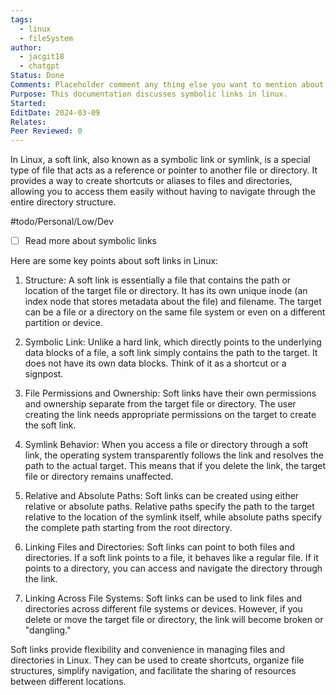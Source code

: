 ```yaml
---
tags:
  - linux
  - fileSystem
author:
  - jacgit18
  - chatgpt
Status: Done
Comments: Placeholder comment any thing else you want to mention about the document.
Purpose: This documentation discusses symbolic links in linux.
Started: 
EditDate: 2024-03-09
Relates: 
Peer Reviewed: 0
---
```

In Linux, a soft link, also known as a symbolic link or symlink, is a special type of file that acts as a reference or pointer to another file or directory. It provides a way to create shortcuts or aliases to files and directories, allowing you to access them easily without having to navigate through the entire directory structure.

#todo/Personal/Low/Dev  
- [ ] Read more about symbolic links

Here are some key points about soft links in Linux:

1. Structure: A soft link is essentially a file that contains the path or location of the target file or directory. It has its own unique inode (an index node that stores metadata about the file) and filename. The target can be a file or a directory on the same file system or even on a different partition or device.

2. Symbolic Link: Unlike a hard link, which directly points to the underlying data blocks of a file, a soft link simply contains the path to the target. It does not have its own data blocks. Think of it as a shortcut or a signpost.

3. File Permissions and Ownership: Soft links have their own permissions and ownership separate from the target file or directory. The user creating the link needs appropriate permissions on the target to create the soft link.

4. Symlink Behavior: When you access a file or directory through a soft link, the operating system transparently follows the link and resolves the path to the actual target. This means that if you delete the link, the target file or directory remains unaffected.

5. Relative and Absolute Paths: Soft links can be created using either relative or absolute paths. Relative paths specify the path to the target relative to the location of the symlink itself, while absolute paths specify the complete path starting from the root directory.

6. Linking Files and Directories: Soft links can point to both files and directories. If a soft link points to a file, it behaves like a regular file. If it points to a directory, you can access and navigate the directory through the link.

7. Linking Across File Systems: Soft links can be used to link files and directories across different file systems or devices. However, if you delete or move the target file or directory, the link will become broken or "dangling."

Soft links provide flexibility and convenience in managing files and directories in Linux. They can be used to create shortcuts, organize file structures, simplify navigation, and facilitate the sharing of resources between different locations.